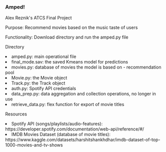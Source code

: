 <h3>Amped!</h3>

Alex Reznik's ATCS Final Project

Purpose: Recommend movies based on the music taste of users

Functionality: Download directory and run the amped.py file

Directory
<li>amped.py: main operational file</li>
<li>final_mode.sav: the saved Kmeans model for predictions</li>
<li>movies.py: database of movies the model is based on - recommendation pool</li>
<li>Movie.py: the Movie object</li>
<li>Track.py: the Track object</li>
<li>auth.py: Spotify API credentials</li>
<li>data_prep.py: data aggregation and collection operations, no longer in use</li>
<li>retrieve_data.py: flex function for export of movie titles</li>

Resources
<li>Spotify API (songs/playlists/audio-features): https://developer.spotify.com/documentation/web-api/reference/#/</li>
<li>IMDB Movies Dataset (database of movie titles): https://www.kaggle.com/datasets/harshitshankhdhar/imdb-dataset-of-top-1000-movies-and-tv-shows</li>
